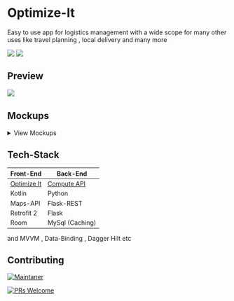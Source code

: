 # Optimize-It
Easy to use app for logistics management with a wide scope for many other uses like travel planning , local delivery and many more

![](https://badgen.net/badge/Open%20Source%20%3F/Yes%21/blue?icon=github) ![](https://img.shields.io/badge/Made%20with-Kotlin-1f425f.svg)

## Preview

![](/assets/mockups-v1/anim/ezgif.com-video-to-gif.gif)

## Mockups
<details><summary>View Mockups</summary>
  
  ![](/assets/mockups-v2/0c796c50-fe07-483d-8220-1900ad4c0dff.png)
  ![](/assets/mockups-v2/white-blank-screens-mockup.png)
  ![](/assets/mockups-v1/preview/shotsnapp-1622310801.44.jpeg)
  ![](/assets/mockups-v2/dark-iphone-mockup.png)

</details>


## Tech-Stack

Front-End  | Back-End
------------- | -------------
[Optimize It](https://github.com/sarafanshul/Optimize-It)  | [Compute API](https://github.com/sarafanshul/operation-tools-API)
Kotlin | Python
Maps-API  | Flask-REST
Retrofit 2 | Flask
Room | MySql (Caching)

and MVVM , Data-Binding , Dagger Hilt etc

## Contributing 

[![Maintaner](https://img.shields.io/badge/maintainer-AnshulSaraf-Green)](https://github.com/sarafanshul)

[![PRs Welcome](https://img.shields.io/badge/PRs-welcome-brightgreen.svg?style=flat-square)](http://makeapullrequest.com)
